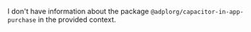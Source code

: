 I don't have information about the package `@adplorg/capacitor-in-app-purchase` in the provided context.